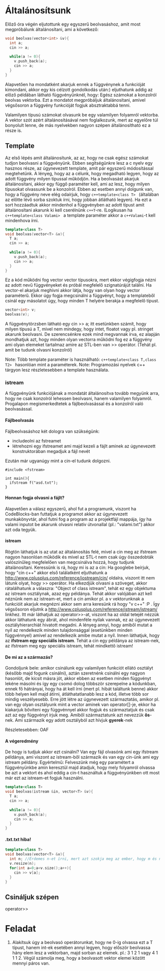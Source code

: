 # Általánosítsunk

Előző óra végén eljutottunk egy egyszerű beolvasáshoz, amit most megpróbálunk általánosítani, ami a következő:

```c++
void beolvas(vector<int> &v){
  int a;
  cin >> a;
  
  while(a != 0){
    v.push_back(a);
    cin >> a;
  }
}
```

Alapvetően ha mondatként akarjuk ennek a függvénynek a funkcióját kimondani, akkor egy kis célzott gondolkodás után:) eljuthatunk addig az előző példában látható függvényünknél, hogy: Egész számokat a konzolról beolvas vektorba.
Ezt a mondatot megpróbáljuk általánosítani, amivel végsősoron a függvény funkcióját fogjuk absztraktabbá tenni.

Valamilyen típusú számokat olvasunk be egy valamilyen folyamról vektorba.
A vektor szót azért általánosításával nem foglalkozunk, mert az egyelőre túl bonyolult lenne, de más nyelvekben nagyon szépen általánosítható ez a része is.

## Template

Az első lépés amit általánosítunk, az az, hogy ne csak egész számokat tudjon beolvasni a függvényünk. Ebben segítségünkre lesz a c nyelv egy hasznos része, az úgynevezett template, amit pár egyszerű módosítással megtehetünk. A lényeg, hogy az a célunk, hogy megadható legyen, hogy az adott függvény milyen típussal működjön.
Ha a beolvasást akarjuk általánosítani, akkor egy függő paraméter kell, ami az lesz, hogy milyen típusokat olvassunk be a konzolról.  Ebben az esetben annyi dolgunk van, hogy a függvény neve elég odaírjuk, hogy ```c++template<class T> ``` (általában az előtte lévő sorba szoktuk írni, hogy jobban átlátható legyen). Ha ezt a sort hozzáadtuk akkor mindenhol a függvényben az adott típust amit általánosítani akarunk ki kell cserélnünk ```c++T```-re. (Logikusan ha ```c++template<class Valami> ``` a template paraméter akkor a ```c++Valami```-t kell mindenhova írni.

```c++
template<class T>
void beolvas(vector<T> &v){
  T a;
  cin >> a;
  
  while(a != 0){
    v.push_back(a);
    cin >> a;
  }
}
```
Ez a kód működni fog vector<int> vector<float> típusokra, mert ekkor végigfogja nézni az adott nevű függvényeket és próbál megfelelő szignatúrájút találni. Ha vector<int>-el akarjuk meghívni akkor látja, hogy van olyan hogy vector<T> paraméterű. Ekkor úgy fogja megcsinálni a függvényt, hogy a templateből csinál egy másolatot úgy, hogy minden T helyére berakja a megfelelő típust.

```c++
vector<int> v;
beolvas(v);
```

A függvénytörzsben látható egy cin >> a; itt esetünkben számít, hogy milyen típusú a T, mivel nem mindegy, hogy intet, floatot vagy pl. stringet akarunk beolvasni. De szerencsénkre ezek mind megvannak írva, ez alapján mondhatjuk azt, hogy minden olyan vectorra működni fog ez a függvény ami olyan elemeket tartalmaz amire az STL-ben van >> operátor. (Tehát pl. amit be tudunk olvasni konzolról)

Note: Több template paraméter is használható: ```c++template<class T,class T2> ``` hasonlóan mint a paraméterek.
Note: Programozási nyelvek c++ tárgyon lesz részletesebben a template használata.

### istream

A függvényünk funkciójának a mondatát általánosítva tovább megyünk arra, hogy ne csak konzolról lehessen beolvasni, hanem valamilyen folyamról. Progalapon megismerkedtetek a fájlbeolvasással és a konzolról való beolvasással.

#### Fájlbeolvasás 
Fájlbeolvasáshoz két dologra van szükségünk: 
* includeolni az fstreamet
* létrehozni egy ifstreamet ami majd kezeli a fájlt aminek az úgynevezett konstruktorában megadjuk a fájl nevét

Ezután már ugyanúgy mint a cin-el tudunk dolgozni.
```c+
#include <fstream>

int main(){
  ifstream f("asd.txt");
}
```

#### Honnan fogja olvasni a fájlt?
Alapvetően a válasz egyszerű, ahol fut a programunk, viszont ha CodeBlocks-ban futtatjuk a programot akkor az úgynevezett munkakönyvtár, ahol futni fog a program az a projektfájl mappája, így ha valami inputot be akarunk olvasni relatív útvonallal (pl.: "valami.txt") akkor azt oda tegyük.

#### istream

Rögtön láthatjuk is az utat az általánosítás felé, mivel a cin meg az ifstream nagyon hasonlóan működik és mivel az STL-t nem csak úgy összedobták valószínűleg megfelelően van megcsinálva hozzá, hogy tudjunk általánosítani.
Keressünk is rá, hogy mi is az a cin:
Ha googlebe beírjuk, hogy "cin c++" akkor első találatként eljuthatunk a http://www.cplusplus.com/reference/iostream/cin/ oldalra, viszont itt nem látunk olyat, hogy >> operátor. Ha elkezdjük olvasni a szöveget, akkor rátalálhatunk a válaszra: "Object of class istream", tehát ez egy objektuma az istream osztálynak, azaz egy példánya. Tehát akkor valójában azt kell néznünk nem az istream-et, mert a cin amikor pl. a v vektorunknak a funkcióit akarjuk megnézni akkor sem arra keresünk rá hogy "v c++" :P . Így végsősoron eljutnk a http://www.cplusplus.com/reference/istream/istream/ linkhez.
Itt már láthatjuk az operator>>-at, viszont ha az oldal tetejét nézzük akkor láthatunk egy ábrát, ahol mindenféle nyilak vannak, ez az úgynevezett osztályhierarchiát hivatott megadni. A lényeg annyi, hogy amiből mutat a nyíl az rendelkezik minden tulajdonsággal (esetünkben minden függvénnyel) amivel az rendelkezik amibe mutat a nyíl. Innen láthatjuk, hogy az **ifstream egy speciális istream**. 
Tehát a cin egy példánya az istream-nek, az ifstream meg egy speciális istream, tehát mindkettő istream! 

#### De mi az a származás?

Gondoljunk bele: amikor csinálunk egy valamilyen funkciót ellátó osztályt (később majd fogunk csinálni), aztán szeretnénk csinálni egy nagyon hasonlót, de kicsit másra jót, akkor ebben az esetben minden függvényt lekéne másolni és így egy csomó dolog többször szerepelne a kódunkban, ennek fő hátrányai, hogy ha át kell írni (mert pl. hibát találtunk benne) akkor több helyen kell majd átírni, átláthatatlanabb lesz a kód, illetve több sor mindig veszélyesebb.
Erre jött létre az úgynevezett származtatás, amikor pl. van egy olyan osztályunk mint a vector aminek van operator[]-je, ekkor ha kiakarjuk bővíteni egy függvénnyel akkor fogjuk és származtatjuk és csak azt az egy függvényt írjuk meg.
Amiből származtatunk azt nevezzük **ős**-nek.
Ami származik egy adott osztályból azt hívjuk **gyerek**-nek

Részletesebben: OAF

#### A végeredmény

De hogy is tudjuk akkor ezt csinálni? Van egy fájl olvasónk ami egy ifstream példánya, ami viszont az istream-ből származik és van egy cin-ünk ami egy istream példány.
Egyértelmű: Felveszünk még egy paramétert a függvényünkbe amin keresztül majd átadjuk, hogy mely folyamról olvassa be azt a vektort és ahol eddig a cin-t használtuk a függvényünkben ott most már ezt az istream-et fogjuk használni.

```c++
template<class T> 
void beolvas(istream &in, vector<T> &v){
  T a;
  cin >> a;
  
  while(a != 0){
    v.push_back(a);
    cin >> a;
  }
}
```



#### .txt.txt hiba!

```c++
template<class T> 
void beolvas(vector<T> &v){
  int n; //Érdemes n-et írni, mert azt szokja meg az ember, hogy m és n a számosság
  v.resize(n);
  for(int a=0;a<v.size();a++){
    cin >> v[a];
  }
}
```


## Csináljuk szépen

operator>>


# Feladat
1. Alakítsuk úgy a beolvasó operátorunkat, hogy ne 0-ig olvassa ezt a T típust, hanem int-ek esetében annyi legyen, hogy először beolvassa hány elem lesz a vektorban, majd sorban az elemek. pl.: 3 1 2 1 vagy 4 1 1 1 2. Végül számolja meg, hogy a beolvasott vektor elemei között mennyi páros van. 
